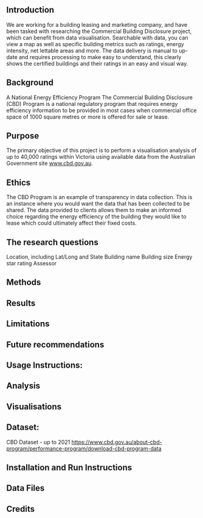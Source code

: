 Introduction
-
We are working for a building leasing and marketing company, and have been tasked with researching the Commercial Building Disclosure project, which can benefit from data visualisation. 
Searchable with data, you can view a map as well as specific building metrics such as ratings, energy intensity, net lettable areas and more.
The data delivery is manual to up-date and requires processing to make easy to understand, this clearly shows the certified buildings and their ratings in an easy and visual way.

Background
-
A National Energy Efficiency Program
The Commercial Building Disclosure (CBD) Program is a national regulatory program that requires energy efficiency information to be provided in most cases when commercial office space of 1000 square metres or more is offered for sale or lease.

Purpose
-
The primary objective of this project is to perform a visualisation analysis of up to 40,000 ratings within Victoria using available data from the Australian Government site www.cbd.gov.au.

Ethics
-
The CBD Program is an example of transparency in data collection. This is an instance where you would want the data that has been collected to be shared. The data provided to clients allows them to make an informed choice regarding the energy efficiency of the building they would like to lease which could ultimately affect their fixed costs. 

The research questions
-
Location, including Lat/Long and State
Building name
Building size
Energy star rating
Assessor


Methods
-

Results
-

Limitations
-

Future recommendations
-

Usage Instructions:
-
 Analysis
 -
 Visualisations
 - 
 Dataset:
 -
CBD Dataset - up to 2021
 https://www.cbd.gov.au/about-cbd-program/performance-program/download-cbd-program-data

Installation and Run Instructions
-
 Data Files
 -

Credits
-
